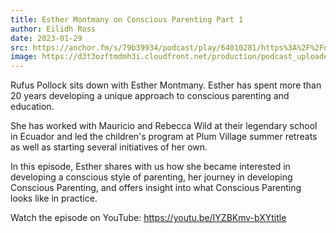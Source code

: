 ```yaml
---
title: Esther Montmany on Conscious Parenting Part 1
author: Eilidh Ross
date: 2023-01-29
src: https://anchor.fm/s/79b39934/podcast/play/64010281/https%3A%2F%2Fd3ctxlq1ktw2nl.cloudfront.net%2Fproduction%2Fexports%2F79b39934%2F64010281%2F386aced5cb833fcb40ed8b9c33d391c4.m4a
image: https://d3t3ozftmdmh3i.cloudfront.net/production/podcast_uploaded_episode400/20318133/20318133-1674645103076-f18354f4d5d95.jpg
---
```


Rufus Pollock sits down with Esther Montmany. Esther has spent more than 20 years developing a unique approach to conscious parenting and education.

She has worked with Mauricio and Rebecca Wild at their legendary school in Ecuador and led the children's program at Plum Village summer retreats as well as starting several initiatives of her own.

In this episode, Esther shares with us how she became interested in developing a conscious style of parenting, her journey in developing Conscious Parenting, and offers insight into what Conscious Parenting looks like in practice.

Watch the episode on YouTube: https://youtu.be/IYZBKmv-bXYtitle